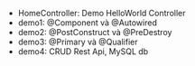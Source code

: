 - HomeController: Demo HelloWorld Controller
- demo1: @Component và @Autowired
- demo2: @PostConstruct và @PreDestroy
- demo3: @Primary và @Qualifier
- demo4: CRUD Rest Api, MySQL db

